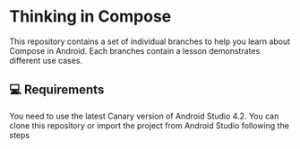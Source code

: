 # Thinking in Compose

This repository contains a set of individual branches to help you learn about Compose in Android.
Each branches contain a lesson demonstrates different use cases.

💻 Requirements
------------
You need to use the latest Canary version of Android Studio 4.2.
You can clone this repository or import the
project from Android Studio following the steps


